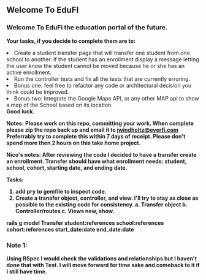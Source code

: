 ## Welcome To EduFI
### Welcome To EduFi the education portal of the future.

**Your tasks, if you decide to complete them are to:**
<li>Create a student transfer page that will transfer one student from one school to another. If the student has an enrollment display a message letting the user know the student cannot be moved because he or she has an active enrollment.</li>
<li>Run the controller tests and fix all the tests that are currently erroring.</li>
<li>Bonus one: feel free to refactor any code or architectural decision you think could be improved.</li>
<li>Bonus two: Integrate the Google Maps API, or any other MAP api to show a map of the School based on its location.</li>
<b>Good luck.</b>

**Notes:**
<b>Please work on this repo, committing your work. When complete please zip the repo back up and email it to jwindholtz@everfi.com</b>
<b>Preferrably try to complete this within 7 days of receipt.  Please don't spend more then 2 hours on this take home project.


Nico's notes:
After reviewing the code I decided to have a transfer create an enrollment. 
Transfer should have what enrollment needs:
student, school, cohort, starting date, and ending date.

Tasks:
1. add pry to gemfile to inspect code.
2. Create a transfer object, controller, and view. I'll try to stay as close as possible to the existing code for consistency.
  a. Transfer object
  b. Controller/routes
  c. Views new, show.


  rails g model Transfer student:references school:references cohort:references start_date:date end_date:date

### Note 1: 
Using RSpec I would check the validations and relationships but I haven't done that with Test. I will move forward for time sake and comeback to it if I still have time.
